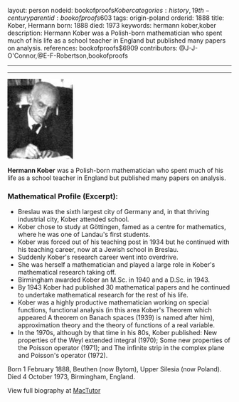layout: person
nodeid: bookofproofs$Kober
categories: history,19th-century
parentid: bookofproofs$603
tags: origin-poland
orderid: 1888
title: Kober, Hermann
born: 1888
died: 1973
keywords: hermann kober,kober
description: Hermann Kober was a Polish-born mathematician who spent much of his life as a school teacher in England but published many papers on analysis.
references: bookofproofs$6909
contributors: @J-J-O'Connor,@E-F-Robertson,bookofproofs

---



---

![Kober.jpg](https://github.com/bookofproofs/bookofproofs.github.io/blob/main/_sources/_assets/images/portraits/Kober.jpg?raw=true)

**Hermann Kober** was a Polish-born mathematician who spent much of his life as a school teacher in England but published many papers on analysis.

### Mathematical Profile (Excerpt):
* Breslau was the sixth largest city of Germany and, in that thriving industrial city, Kober attended school.
* Kober chose to study at Göttingen, famed as a centre for mathematics, where he was one of Landau's first students.
* Kober was forced out of his teaching post in 1934 but he continued with his teaching career, now at a Jewish school in Breslau.
* Suddenly Kober's research career went into overdrive.
* She was herself a mathematician and played a large role in Kober's mathematical research taking off.
* Birmingham awarded Kober an M.Sc. in 1940 and a D.Sc. in 1943.
* By 1943 Kober had published 30 mathematical papers and he continued to undertake mathematical research for the rest of his life.
* Kober was a highly productive mathematician working on special functions, functional analysis (in this area Kober's Theorem which appeared A theorem on Banach spaces (1939) is named after him), approximation theory and the theory of functions of a real variable.
* In the 1970s, although by that time in his 80s, Kober published: New properties of the Weyl extended integral (1970); Some new properties of the Poisson operator (1971); and The infinite strip in the complex plane and Poisson's operator (1972).

Born 1 February 1888, Beuthen (now Bytom), Upper Silesia (now Poland). Died 4 October 1973, Birmingham, England.

View full biography at [MacTutor](https://mathshistory.st-andrews.ac.uk/Biographies/Kober/)
